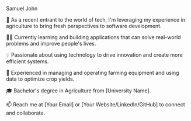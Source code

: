 Samuel John

🌱 As a recent entrant to the world of tech, I'm leveraging my experience in agriculture to bring fresh perspectives to software development.

👨‍💻 Currently learning and building applications that can solve real-world problems and improve people's lives.

💡 Passionate about using technology to drive innovation and create more efficient systems.

🚜 Experienced in managing and operating farming equipment and using data to optimize crop yields.

🎓 Bachelor's degree in Agriculture from [University Name].

📫 Reach me at [Your Email] or [Your Website/LinkedIn/GitHub] to connect and collaborate.
